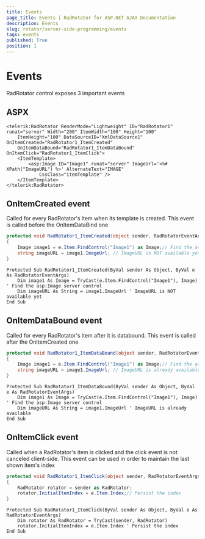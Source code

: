 ```yaml
---
title: Events
page_title: Events | RadRotator for ASP.NET AJAX Documentation
description: Events
slug: rotator/server-side-programming/events
tags: events
published: True
position: 1
---
```


# Events

RadRotator control exposes 3 important events

## ASPX

````ASP.NET
<telerik:RadRotator RenderMode="Lightweight" ID="RadRotator1" runat="server" Width="200" ItemWidth="100" Height="100"
	ItemHeight="100" DataSourceID="XmlDataSource1" OnItemCreated="RadRotator1_ItemCreated"
	OnItemDataBound="RadRotator1_ItemDataBound" OnItemClick="RadRotator1_ItemClick">
	<ItemTemplate>
		<asp:Image ID="Image1" runat="server" ImageUrl='<%# XPath("ImageURL") %>' AlternateText="IMAGE"
			CssClass="itemTemplate" />
	</ItemTemplate>
</telerik:RadRotator>
````

## OnItemCreated event

Called for every RadRotator's item when its template is created. This event is called before the OnItemDataBind one

````C#
protected void RadRotator1_ItemCreated(object sender, RadRotatorEventArgs e)
{
	Image image1 = e.Item.FindControl("Image1") as Image;// Find the asp:Image server control
	string imageURL = image1.ImageUrl; // ImageURL is NOT available yet
}
````
````VB
Protected Sub RadRotator1_ItemCreated(ByVal sender As Object, ByVal e As RadRotatorEventArgs)
	Dim image1 As Image = TryCast(e.Item.FindControl("Image1"), Image) ' Find the asp:Image server control
	Dim imageURL As String = image1.ImageUrl ' ImageURL is NOT available yet
End Sub
````

## OnItemDataBound event

Called for every RadRotator's item after it is databound. This event is called after the OnItemCreated one

````C#
protected void RadRotator1_ItemDataBound(object sender, RadRotatorEventArgs e)
{
	Image image1 = e.Item.FindControl("Image1") as Image;// Find the asp:Image server control
	string imageURL = image1.ImageUrl; // ImageURL is already available
}
````
````VB
Protected Sub RadRotator1_ItemDataBound(ByVal sender As Object, ByVal e As RadRotatorEventArgs)
	Dim image1 As Image = TryCast(e.Item.FindControl("Image1"), Image) ' Find the asp:Image server control
	Dim imageURL As String = image1.ImageUrl ' ImageURL is already available
End Sub
````

## OnItemClick event

Called when a RadRotator's item is clicked and the click event is not canceled client-side. This event can be used in order to maintain the last shown item's index

````C#
protected void RadRotator1_ItemClick(object sender, RadRotatorEventArgs e)
{
	RadRotator rotator = sender as RadRotator;
	rotator.InitialItemIndex = e.Item.Index;// Persist the index 
}
````
````VB
Protected Sub RadRotator1_ItemClick(ByVal sender As Object, ByVal e As RadRotatorEventArgs)
	Dim rotator As RadRotator = TryCast(sender, RadRotator)
	rotator.InitialItemIndex = e.Item.Index ' Persist the index
End Sub
````


